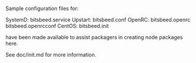 Sample configuration files for:

SystemD: bitsbeed.service
Upstart: bitsbeed.conf
OpenRC:  bitsbeed.openrc
         bitsbeed.openrcconf
CentOS:  bitsbeed.init

have been made available to assist packagers in creating node packages here.

See doc/init.md for more information.
